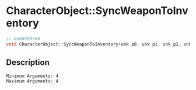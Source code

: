 # CharacterObject::SyncWeaponToInventory
```c
// 0x00588500
void CharacterObject::SyncWeaponToInventory(unk p0, unk p1, unk p2, unk p3)
```
## Description
```
Minimum Arguments: 4
Maximum Arguments: 4
```
